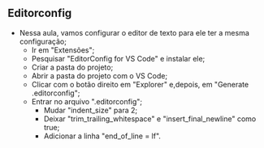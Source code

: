 ## Editorconfig

- Nessa aula, vamos configurar o editor de texto para ele ter a mesma configuração;
    - Ir em "Extensões";
    - Pesquisar "EditorConfig for VS Code" e instalar ele;
    - Criar a pasta do projeto;
    - Abrir a pasta do projeto com o VS Code;
    - Clicar com o botão direito em "Explorer" e,depois, em "Generate .editorconfig";
    - Entrar no arquivo ".editorconfig";
        - Mudar "indent_size" para 2;
        - Deixar "trim_trailing_whitespace" e "insert_final_newline" como true;
        - Adicionar a linha "end_of_line = lf".
